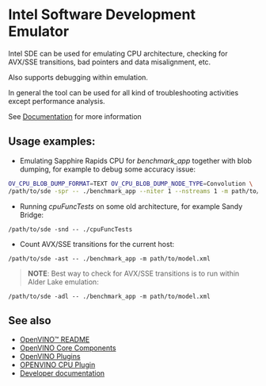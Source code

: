 # Intel Software Development Emulator

Intel SDE can be used for emulating CPU architecture, checking for AVX/SSE transitions, bad pointers and data misalignment, etc.

Also supports debugging within emulation.

In general the tool can be used for all kind of troubleshooting activities except performance analysis.

See [Documentation](https://www.intel.com/content/www/us/en/developer/articles/tool/software-development-emulator.html) for more information

## Usage examples:

- Emulating Sapphire Rapids CPU for _benchmark_app_ together with blob dumping, for example to debug some accuracy issue:

```sh
OV_CPU_BLOB_DUMP_FORMAT=TEXT OV_CPU_BLOB_DUMP_NODE_TYPE=Convolution \
/path/to/sde -spr -- ./benchmark_app --niter 1 --nstreams 1 -m path/to/model.xml
```

- Running _cpuFuncTests_ on some old architecture, for example Sandy Bridge:

`/path/to/sde -snd -- ./cpuFuncTests`

- Count AVX/SSE transitions for the current host:

`/path/to/sde -ast -- ./benchmark_app -m path/to/model.xml`

> **NOTE**: Best way to check for AVX/SSE transitions is to run within Alder Lake emulation:

`/path/to/sde -adl -- ./benchmark_app -m path/to/model.xml`

## See also
 * [OpenVINO™ README](../../../README.md)
 * [OpenVINO Core Components](../../../README.md)
 * [OpenVINO Plugins](../../README.md)
 * [OPENVINO CPU Plugin](../README.md)
 * [Developer documentation](../../../docs/dev/index.md)
